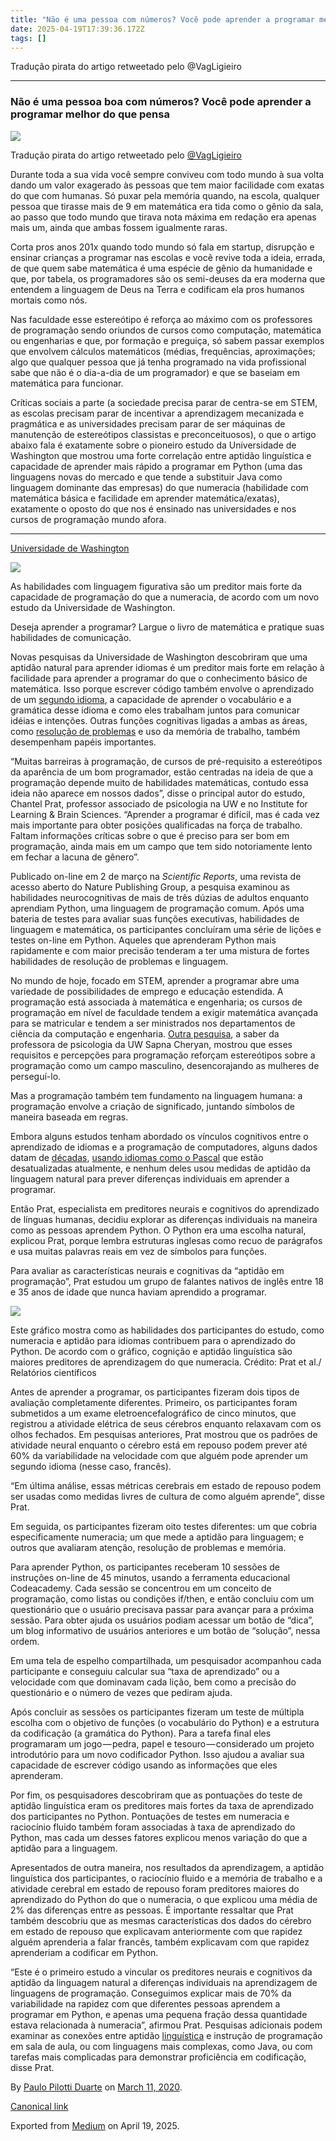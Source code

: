 ```yaml
---
title: "Não é uma pessoa com números? Você pode aprender a programar melhor do que pensa"
date: 2025-04-19T17:39:36.172Z
tags: []
---
```


Tradução pirata do artigo retweetado pelo @VagLigieiro

* * *

### Não é uma pessoa boa com números? Você pode aprender a programar melhor do que pensa

![](https://cdn-images-1.medium.com/max/2560/1*HiEHypNcMgbCr6yhiXOmjw.jpeg)

Tradução pirata do artigo retweetado pelo [@VagLigieiro](https://twitter.com/VagLigeiro)

Durante toda a sua vida você sempre conviveu com todo mundo à sua volta dando um valor exagerado às pessoas que tem maior facilidade com exatas do que com humanas. Só puxar pela memória quando, na escola, qualquer pessoa que tirasse mais de 9 em matemática era tida como o gênio da sala, ao passo que todo mundo que tirava nota máxima em redação era apenas mais um, ainda que ambas fossem igualmente raras.

Corta pros anos 201x quando todo mundo só fala em startup, disrupção e ensinar crianças a programar nas escolas e você revive toda a ideia, errada, de que quem sabe matemática é uma espécie de gênio da humanidade e que, por tabela, os programadores são os semi-deuses da era moderna que entendem a linguagem de Deus na Terra e codificam ela pros humanos mortais como nós.

Nas faculdade esse estereótipo é reforça ao máximo com os professores de programação sendo oriundos de cursos como computação, matemática ou engenharias e que, por formação e preguiça, só sabem passar exemplos que envolvem cálculos matemáticos (médias, frequências, aproximações; algo que qualquer pessoa que já tenha programado na vida profissional sabe que não é o dia-a-dia de um programador) e que se baseiam em matemática para funcionar.

Críticas sociais a parte (a sociedade precisa parar de centra-se em STEM, as escolas precisam parar de incentivar a aprendizagem mecanizada e pragmática e as universidades precisam parar de ser máquinas de manutenção de estereótipos classistas e preconceituosos), o que o artigo abaixo fala é exatamente sobre o pioneiro estudo da Universidade de Washington que mostrou uma forte correlação entre aptidão linguística e capacidade de aprender mais rápido a programar em Python (uma das linguagens novas do mercado e que tende a substituir Java como linguagem dominante das empresas) do que numeracia (habilidade com matemática básica e facilidade em aprender matemática/exatas), exatamente o oposto do que nos é ensinado nas universidades e nos cursos de programação mundo afora.

* * *

[Universidade de Washington](http://www.washington.edu/)

![](https://cdn-images-1.medium.com/max/800/0*dop5T2bF3lQycbWx)

As habilidades com linguagem figurativa são um preditor mais forte da capacidade de programação do que a numeracia, de acordo com um novo estudo da Universidade de Washington.

Deseja aprender a programar? Largue o livro de matemática e pratique suas habilidades de comunicação.

Novas pesquisas da Universidade de Washington descobriram que uma aptidão natural para aprender idiomas é um preditor mais forte em relação à facilidade para aprender a programar do que o conhecimento básico de matemática. Isso porque escrever código também envolve o aprendizado de um [segundo idioma](https://phys.org/tags/second+language/), a capacidade de aprender o vocabulário e a gramática desse idioma e como eles trabalham juntos para comunicar idéias e intenções. Outras funções cognitivas ligadas a ambas as áreas, como [resolução de problemas](https://phys.org/tags/problem+solving/) e uso da memória de trabalho, também desempenham papéis importantes.

“Muitas barreiras à programação, de cursos de pré-requisito a estereótipos da aparência de um bom programador, estão centradas na ideia de que a programação depende muito de habilidades matemáticas, contudo essa ideia não aparece em nossos dados”, disse o principal autor do estudo, Chantel Prat, professor associado de psicologia na UW e no Institute for Learning & Brain Sciences. “Aprender a programar é difícil, mas é cada vez mais importante para obter posições qualificadas na força de trabalho. Faltam informações críticas sobre o que é preciso para ser bom em programação, ainda mais em um campo que tem sido notoriamente lento em fechar a lacuna de gênero”.

Publicado on-line em 2 de março na _Scientific Reports_, uma revista de acesso aberto do Nature Publishing Group, a pesquisa examinou as habilidades neurocognitivas de mais de três dúzias de adultos enquanto aprendiam Python, uma linguagem de programação comum. Após uma bateria de testes para avaliar suas funções executivas, habilidades de linguagem e matemática, os participantes concluíram uma série de lições e testes on-line em Python. Aqueles que aprenderam Python mais rapidamente e com maior precisão tenderam a ter uma mistura de fortes habilidades de resolução de problemas e linguagem.

No mundo de hoje, focado em STEM, aprender a programar abre uma variedade de possibilidades de emprego e educação estendida. A programação está associada à matemática e engenharia; os cursos de programação em nível de faculdade tendem a exigir matemática avançada para se matricular e tendem a ser ministrados nos departamentos de ciência da computação e engenharia. [Outra pesquisa](https://phys.org/news/2016-10-stem-fields-women.html), a saber da professora de psicologia da UW Sapna Cheryan, mostrou que esses requisitos e percepções para programação reforçam estereótipos sobre a programação como um campo masculino, desencorajando as mulheres de perseguí-lo.

Mas a programação também tem fundamento na linguagem humana: a programação envolve a criação de significado, juntando símbolos de maneira baseada em regras.

Embora alguns estudos tenham abordado os vínculos cognitivos entre o aprendizado de idiomas e a programação de computadores, alguns dados datam de [décadas](https://dl.acm.org/doi/10.1145/953051.801357), [usando idiomas como o Pascal](https://dl.acm.org/doi/10.1145/31726.31752) que estão desatualizadas atualmente, e nenhum deles usou medidas de aptidão da linguagem natural para prever diferenças individuais em aprender a programar.

Então Prat, especialista em preditores neurais e cognitivos do aprendizado de línguas humanas, decidiu explorar as diferenças individuais na maneira como as pessoas aprendem Python. O Python era uma escolha natural, explicou Prat, porque lembra estruturas inglesas como recuo de parágrafos e usa muitas palavras reais em vez de símbolos para funções.

Para avaliar as características neurais e cognitivas da “aptidão em programação”, Prat estudou um grupo de falantes nativos de inglês entre 18 e 35 anos de idade que nunca haviam aprendido a programar.

![](https://cdn-images-1.medium.com/max/800/0*pPuXwV9mQdAMlwFV)

Este gráfico mostra como as habilidades dos participantes do estudo, como numeracia e aptidão para idiomas contribuem para o aprendizado do Python. De acordo com o gráfico, cognição e aptidão linguística são maiores preditores de aprendizagem do que numeracia. Crédito: Prat et al./ Relatórios científicos

Antes de aprender a programar, os participantes fizeram dois tipos de avaliação completamente diferentes. Primeiro, os participantes foram submetidos a um exame eletroencefalográfico de cinco minutos, que registrou a atividade elétrica de seus cérebros enquanto relaxavam com os olhos fechados. Em pesquisas anteriores, Prat mostrou que os padrões de atividade neural enquanto o cérebro está em repouso podem prever até 60% da variabilidade na velocidade com que alguém pode aprender um segundo idioma (nesse caso, francês).

“Em última análise, essas métricas cerebrais em estado de repouso podem ser usadas como medidas livres de cultura de como alguém aprende”, disse Prat.

Em seguida, os participantes fizeram oito testes diferentes: um que cobria especificamente numeracia; um que mede a aptidão para linguagem; e outros que avaliaram atenção, resolução de problemas e memória.

Para aprender Python, os participantes receberam 10 sessões de instruções on-line de 45 minutos, usando a ferramenta educacional Codeacademy. Cada sessão se concentrou em um conceito de programação, como listas ou condições if/then, e então concluiu com um questionário que o usuário precisava passar para avançar para a próxima sessão. Para obter ajuda os usuários podiam acessar um botão de “dica”, um blog informativo de usuários anteriores e um botão de “solução”, nessa ordem.

Em uma tela de espelho compartilhada, um pesquisador acompanhou cada participante e conseguiu calcular sua “taxa de aprendizado” ou a velocidade com que dominavam cada lição, bem como a precisão do questionário e o número de vezes que pediram ajuda.

Após concluir as sessões os participantes fizeram um teste de múltipla escolha com o objetivo de funções (o vocabulário do Python) e a estrutura da codificação (a gramática do Python). Para a tarefa final eles programaram um jogo — pedra, papel e tesouro — considerado um projeto introdutório para um novo codificador Python. Isso ajudou a avaliar sua capacidade de escrever código usando as informações que eles aprenderam.

Por fim, os pesquisadores descobriram que as pontuações do teste de aptidão linguística eram os preditores mais fortes da taxa de aprendizado dos participantes no Python. Pontuações de testes em numeracia e raciocínio fluido também foram associadas à taxa de aprendizado do Python, mas cada um desses fatores explicou menos variação do que a aptidão para a linguagem.

Apresentados de outra maneira, nos resultados da aprendizagem, a aptidão linguística dos participantes, o raciocínio fluido e a memória de trabalho e a atividade cerebral em estado de repouso foram preditores maiores do aprendizado do Python do que o numeracia, o que explicou uma média de 2% das diferenças entre as pessoas. É importante ressaltar que Prat também descobriu que as mesmas características dos dados do cérebro em estado de repouso que explicavam anteriormente com que rapidez alguém aprenderia a falar francês, também explicavam com que rapidez aprenderiam a codificar em Python.

“Este é o primeiro estudo a vincular os preditores neurais e cognitivos da aptidão da linguagem natural a diferenças individuais na aprendizagem de linguagens de programação. Conseguimos explicar mais de 70% da variabilidade na rapidez com que diferentes pessoas aprendem a programar em Python, e apenas uma pequena fração dessa quantidade estava relacionada à numeracia”, afirmou Prat. Pesquisas adicionais podem examinar as conexões entre aptidão [linguística](https://phys.org/tags/language/) e instrução de programação em sala de aula, ou com linguagens mais complexas, como Java, ou com tarefas mais complicadas para demonstrar proficiência em codificação, disse Prat.

By [Paulo Pilotti Duarte](https://medium.com/@paulopilotti) on [March 11, 2020](https://medium.com/p/bc231837c036).

[Canonical link](https://medium.com/@paulopilotti/n%C3%A3o-%C3%A9-uma-pessoa-com-n%C3%BAmeros-voc%C3%AA-pode-aprender-a-programar-melhor-do-que-pensa-bc231837c036)

Exported from [Medium](https://medium.com) on April 19, 2025.